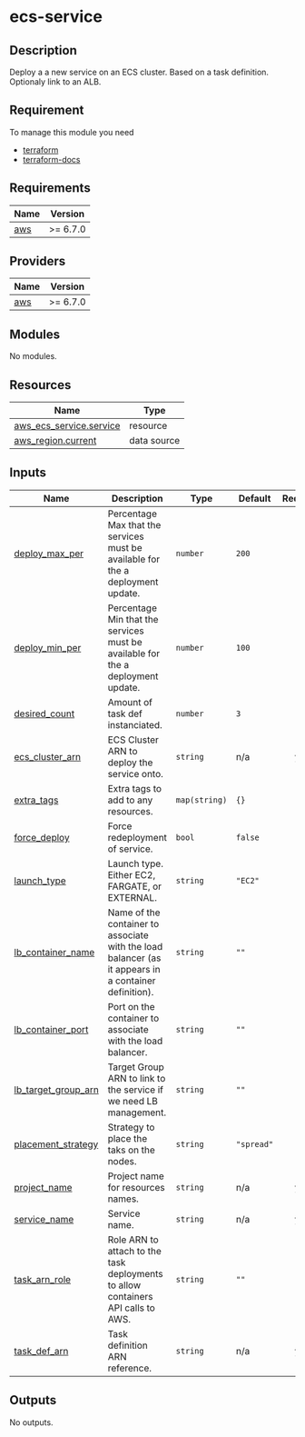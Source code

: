 # ecs-service

## Description 

Deploy a a new service on an ECS cluster. Based on a task definition.
Optionaly link to an ALB.


## Requirement

To manage this module you need 
  - [terraform](https://www.terraform.io)
  - [terraform-docs](https://github.com/terraform-docs/terraform-docs)

<!-- BEGIN_TF_DOCS -->
## Requirements

| Name | Version |
|------|---------|
| <a name="requirement_aws"></a> [aws](#requirement\_aws) | >= 6.7.0 |

## Providers

| Name | Version |
|------|---------|
| <a name="provider_aws"></a> [aws](#provider\_aws) | >= 6.7.0 |

## Modules

No modules.

## Resources

| Name | Type |
|------|------|
| [aws_ecs_service.service](https://registry.terraform.io/providers/hashicorp/aws/latest/docs/resources/ecs_service) | resource |
| [aws_region.current](https://registry.terraform.io/providers/hashicorp/aws/latest/docs/data-sources/region) | data source |

## Inputs

| Name | Description | Type | Default | Required |
|------|-------------|------|---------|:--------:|
| <a name="input_deploy_max_per"></a> [deploy\_max\_per](#input\_deploy\_max\_per) | Percentage Max that the services must be available for the a deployment update. | `number` | `200` | no |
| <a name="input_deploy_min_per"></a> [deploy\_min\_per](#input\_deploy\_min\_per) | Percentage Min that the services must be available for the a deployment update. | `number` | `100` | no |
| <a name="input_desired_count"></a> [desired\_count](#input\_desired\_count) | Amount of task def instanciated. | `number` | `3` | no |
| <a name="input_ecs_cluster_arn"></a> [ecs\_cluster\_arn](#input\_ecs\_cluster\_arn) | ECS Cluster ARN to deploy the service onto. | `string` | n/a | yes |
| <a name="input_extra_tags"></a> [extra\_tags](#input\_extra\_tags) | Extra tags to add to any resources. | `map(string)` | `{}` | no |
| <a name="input_force_deploy"></a> [force\_deploy](#input\_force\_deploy) | Force redeployment of service. | `bool` | `false` | no |
| <a name="input_launch_type"></a> [launch\_type](#input\_launch\_type) | Launch type. Either EC2, FARGATE, or EXTERNAL. | `string` | `"EC2"` | no |
| <a name="input_lb_container_name"></a> [lb\_container\_name](#input\_lb\_container\_name) | Name of the container to associate with the load balancer (as it appears in a container definition). | `string` | `""` | no |
| <a name="input_lb_container_port"></a> [lb\_container\_port](#input\_lb\_container\_port) | Port on the container to associate with the load balancer. | `string` | `""` | no |
| <a name="input_lb_target_group_arn"></a> [lb\_target\_group\_arn](#input\_lb\_target\_group\_arn) | Target Group ARN to link to the service if we need LB management. | `string` | `""` | no |
| <a name="input_placement_strategy"></a> [placement\_strategy](#input\_placement\_strategy) | Strategy to place the taks on the nodes. | `string` | `"spread"` | no |
| <a name="input_project_name"></a> [project\_name](#input\_project\_name) | Project name for resources names. | `string` | n/a | yes |
| <a name="input_service_name"></a> [service\_name](#input\_service\_name) | Service name. | `string` | n/a | yes |
| <a name="input_task_arn_role"></a> [task\_arn\_role](#input\_task\_arn\_role) | Role ARN to attach to the task deployments to allow containers API calls to AWS. | `string` | `""` | no |
| <a name="input_task_def_arn"></a> [task\_def\_arn](#input\_task\_def\_arn) | Task definition ARN reference. | `string` | n/a | yes |

## Outputs

No outputs.
<!-- END_TF_DOCS -->